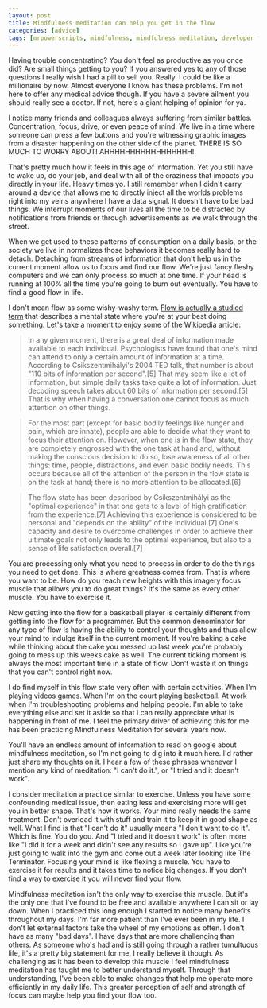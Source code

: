 ```yaml
---
layout: post
title: Mindfulness meditation can help you get in the flow
categories: [advice]
tags: [mrpowerscripts, mindfulness, mindfulness meditation, developer flow, how to get in developer flow, development flow, mental flow]
---
```


Having trouble concentrating? You don't feel as productive as you once did? Are small things getting to you? If you answered yes to any of those questions I really wish I had a pill to sell you. Really. I could be like a millionaire by now. Almost everyone I know has these problems. I'm not here to offer any medical advice though. If you have a severe ailment you should really see a doctor. If not, here's a giant helping of opinion for ya.

I notice many friends and colleagues always suffering from similar battles. Concentration, focus, drive, or even peace of mind. We live in a time where someone can press a few buttons and you're witnessing graphic images from a disaster happening on the other side of the planet. THERE IS SO MUCH TO WORRY ABOUT! AHHHHHHHHHHHHHHHHH!

That's pretty much how it feels in this age of information. Yet you still have to wake up, do your job, and deal with all of the craziness that impacts you directly in your life. Heavy times yo. I still remember when I didn't carry around a device that allows me to directly inject all the worlds problems right into my veins anywhere I have a data signal. It doesn't have to be bad things. We interrupt moments of our lives all the time to be distracted by notifications from friends or through advertisements as we walk through the street.

When we get used to these patterns of consumption on a daily basis, or the society we live in normalizes those behaviors it becomes really hard to detach.  Detaching from streams of information that don't help us in the current moment allow us to focus and find our flow. We're just fancy fleshy computers and we can only process so much at one time. If your head is running at 100% all the time you're going to burn out eventually. You have to find a good flow in life.

 I don't mean flow as some wishy-washy term. [Flow is actually a studied term](https://en.wikipedia.org/wiki/Flow_(psychology)) that describes a mental state where you're at your best doing something. Let's take a moment to enjoy some of the Wikipedia article:

> In any given moment, there is a great deal of information made available to each individual. Psychologists have found that one's mind can attend to only a certain amount of information at a time. According to Csikszentmihályi's 2004 TED talk, that number is about "110 bits of information per second".[5] That may seem like a lot of information, but simple daily tasks take quite a lot of information. Just decoding speech takes about 60 bits of information per second.[5] That is why when having a conversation one cannot focus as much attention on other things.

> For the most part (except for basic bodily feelings like hunger and pain, which are innate), people are able to decide what they want to focus their attention on. However, when one is in the flow state, they are completely engrossed with the one task at hand and, without making the conscious decision to do so, lose awareness of all other things: time, people, distractions, and even basic bodily needs. This occurs because all of the attention of the person in the flow state is on the task at hand; there is no more attention to be allocated.[6]

> The flow state has been described by Csikszentmihályi as the "optimal experience" in that one gets to a level of high gratification from the experience.[7] Achieving this experience is considered to be personal and "depends on the ability" of the individual.[7] One's capacity and desire to overcome challenges in order to achieve their ultimate goals not only leads to the optimal experience, but also to a sense of life satisfaction overall.[7]

You are processing only what you need to process in order to do the things you need to get done. This is where greatness comes from. That is where you want to be. How do you reach new heights with this imagery focus muscle that allows you to do great things? It's the same as every other muscle. You have to exercise it.

Now getting into the flow for a basketball player is certainly different from getting into the flow for a programmer. But the common denominator for any type of flow is having the ability to control your thoughts and thus allow your mind to indulge itself in the current moment. If you're baking a cake while thinking about the cake you messed up last week you're probably going to mess up this weeks cake as well. The current ticking moment is always the most important time in a state of flow. Don't waste it on things that you can't control right now.

I do find myself in this flow state very often with certain activities. When I'm playing videos games. When I'm on the court playing basketball. At work when I'm troubleshooting problems and helping people. I'm able to take everything else and set it aside so that I can really appreciate what is happening in front of me. I feel the primary driver of achieving this for me has been practicing Mindfulness Meditation for several years now.

You'll have an endless amount of information to read on google about mindfulness meditation, so I'm not going to dig into it much here. I'd rather just share my thoughts on it. I hear a few of these phrases whenever I mention any kind of meditation: "I can't do it.", or "I tried and it doesn't work".

I consider meditation a practice similar to exercise. Unless you have some confounding medical issue, then eating less and exercising more will get you in better shape. That's how it works.  Your mind really needs the same treatment. Don't overload it with stuff and train it to keep it in good shape as well. What I find is that "I can't do it" usually means "I don't want to do it". Which is fine. You do you. And "I tried and it doesn't work" is often more like "I did it for a week and didn't see any results so I gave up". Like you're just going to walk into the gym and come out a week later looking like The Terminator. Focusing your mind is like flexing a muscle. You have to exercise it for results and it takes time to notice big changes. If you don't find a way to exercise it you will never find your flow.

Mindfulness meditation isn't the only way to exercise this muscle. But it's the only one that I've found to be free and available anywhere I can sit or lay down. When I practiced this long enough I started to notice many benefits throughout my days. I'm far more patient than I've ever been in my life. I don't let external factors take the wheel of my emotions as often. I don't have as many "bad days". I have days that are more challenging than others. As someone who's had and is still going through a rather tumultuous life, it's a pretty big statement for me. I really believe it though. As challenging as it has been to develop this muscle I feel mindfulness meditation has taught me to better understand myself.  Through that understanding, I've been able to make changes that help me operate more efficiently in my daily life. This greater perception of self and strength of focus can maybe help you find your flow too.
